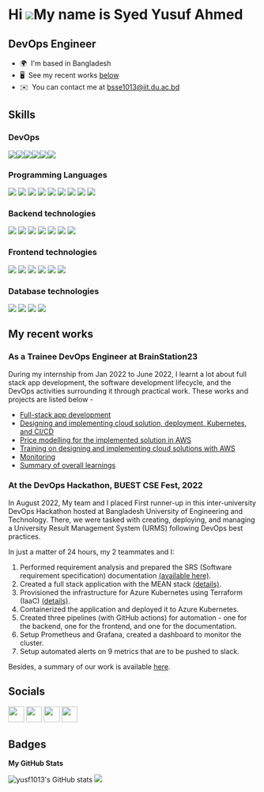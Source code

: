 Hi ![](https://user-images.githubusercontent.com/18350557/176309783-0785949b-9127-417c-8b55-ab5a4333674e.gif)My name is Syed Yusuf Ahmed
========================================================================================================================================

DevOps Engineer
---------------

* 🌍  I'm based in Bangladesh
* 🖥️  See my recent works [below](#my-recent-works)
* ✉️  You can contact me at [bsse1013@iit.du.ac.bd](mailto:bsse1013@iit.du.ac.bd)



## Skills
### DevOps
<div style="display:flex; flex-wrap: wrap;">
    <img    src="https://img.shields.io/badge/AWS-%23FF9900.svg?style=for-the-badge&logo=amazon-aws&logoColor=white"/>
    <img   src="https://img.shields.io/badge/kubernetes-%23326ce5.svg?style=for-the-badge&logo=kubernetes&logoColor=white"/>
    <img   src="https://img.shields.io/badge/docker-%230db7ed.svg?style=for-the-badge&logo=docker&logoColor=white"/>
    <img   src="https://img.shields.io/badge/jenkins-%232C5263.svg?style=for-the-badge&logo=jenkins&logoColor=white"/>
    <img   src="https://img.shields.io/badge/Prometheus-E6522C?style=for-the-badge&logo=Prometheus&logoColor=white"/>
    <img   src="https://img.shields.io/badge/grafana-%23F46800.svg?style=for-the-badge&logo=grafana&logoColor=white"/>
</div>

### Programming Languages
<div style="display:inline-block">
    <img   src="https://img.shields.io/badge/c-%2300599C.svg?style=for-the-badge&logo=c&logoColor=white"/>
    <img   src="https://img.shields.io/badge/c%23-%23239120.svg?style=for-the-badge&logo=c-sharp&logoColor=white"/>
    <img   src="https://img.shields.io/badge/c++-%2300599C.svg?style=for-the-badge&logo=c%2B%2B&logoColor=white"/>
    <img   src="https://img.shields.io/badge/dart-%230175C2.svg?style=for-the-badge&logo=dart&logoColor=white"/>
    <img   src="https://img.shields.io/badge/java-%23ED8B00.svg?style=for-the-badge&logo=java&logoColor=white"/>
    <img   src="https://img.shields.io/badge/javascript-%23323330.svg?style=for-the-badge&logo=javascript&logoColor=%23F7DF1E"/>
    <img   src="https://img.shields.io/badge/php-%23777BB4.svg?style=for-the-badge&logo=php&logoColor=white"/>
    <img   src="https://img.shields.io/badge/python-3670A0?style=for-the-badge&logo=python&logoColor=ffdd54"/>
    <img   src="https://img.shields.io/badge/typescript-%23007ACC.svg?style=for-the-badge&logo=typescript&logoColor=white"/>
</div>

### Backend technologies
<div style="display:inline-block;">
    <img   src="https://img.shields.io/badge/express.js-%23404d59.svg?style=for-the-badge&logo=express&logoColor=%2361DAFB"/>
    <img   src="https://img.shields.io/badge/node.js-6DA55F?style=for-the-badge&logo=node.js&logoColor=white"/>
    <img   src="https://img.shields.io/badge/.NET-5C2D91?style=for-the-badge&logo=.net&logoColor=white"/>
    <img   src="https://img.shields.io/badge/django-%23092E20.svg?style=for-the-badge&logo=django&logoColor=white"/>
    <img   src="https://img.shields.io/badge/flask-%23000.svg?style=for-the-badge&logo=flask&logoColor=white"/>
    <img   src="https://img.shields.io/badge/Hugo-black.svg?style=for-the-badge&logo=Hugo"/>
    <img   src="https://img.shields.io/badge/laravel-%23FF2D20.svg?style=for-the-badge&logo=laravel&logoColor=white"/>
</div>

### Frontend technologies
<div style="display:inline-block">
    <img   src="https://img.shields.io/badge/angular-%23DD0031.svg?style=for-the-badge&logo=angular&logoColor=white"/>
    <img   src="https://img.shields.io/badge/bootstrap-%23563D7C.svg?style=for-the-badge&logo=bootstrap&logoColor=white"/>
    <img   src="https://img.shields.io/badge/Flutter-%2302569B.svg?style=for-the-badge&logo=Flutter&logoColor=white"/>
    <img   src="https://img.shields.io/badge/react-%2320232a.svg?style=for-the-badge&logo=react&logoColor=%2361DAFB"/>
    <img   src="https://img.shields.io/badge/html5-%23E34F26.svg?style=for-the-badge&logo=html5&logoColor=white"/>
    <img   src="https://img.shields.io/badge/css3-%231572B6.svg?style=for-the-badge&logo=css3&logoColor=white"/>
</div>

### Database technologies
<div style="display:inline-block">
    <img   src="https://img.shields.io/badge/mysql-%2300f.svg?style=for-the-badge&logo=mysql&logoColor=white"/>
    <img   src="https://img.shields.io/badge/sqlite-%2307405e.svg?style=for-the-badge&logo=sqlite&logoColor=white"/>
    <img   src="https://img.shields.io/badge/Firebase-039BE5?style=for-the-badge&logo=Firebase&logoColor=white"/>
    <img   src="https://img.shields.io/badge/MongoDB-%234ea94b.svg?style=for-the-badge&logo=mongodb&logoColor=white"/>
</div>

## My recent works
### As a Trainee DevOps Engineer at BrainStation23
During my internship from Jan 2022 to June 2022, I learnt a lot about full stack app development, the software development lifecycle, and the DevOps activities surrounding it through practical work. These works and projects are listed below - 
 - [Full-stack app development](https://github.com/yusf1013/MERN_Ecommerce#usage)
 - [Designing and implementing cloud solution, deployment, Kubernetes, and CI/CD](https://github.com/yusf1013/MERN_Ecommerce#cloud-architecture)
 - [Price modelling for the implemented solution in AWS](https://docs.google.com/document/d/12JuzUrWThvtYPzwXyo2mTy_iNb4-VJOnOa_23v6M-VU/edit?usp=sharing)
 - [Training on designing and implementing cloud solutions with AWS](https://docs.google.com/document/d/1bKSj9NbfZu54pkbGxEsYYfgtXxgz1oWIPg72oVH88Ac/edit?usp=sharing)
 - [Monitoring](https://docs.google.com/document/d/1158exEMX-6yUhBU3LU0wK1wU60Qo4ypfUEoi8-ro3Bs/edit?usp=sharing)
 - [Summary of overall learnings](https://docs.google.com/document/d/1HPWUZOmsOHen4D1pQJLMxZTneO9fEsFNuPWMBlTwI4o/edit?usp=sharing)

### At the DevOps Hackathon, BUEST CSE Fest, 2022
In August 2022, My team and I placed First runner-up in this inter-university DevOps Hackathon hosted at Bangladesh University of Engineering and Technology. There, we were tasked with creating, deploying, and managing a University Result Management System (URMS) following DevOps best practices. 

In just a matter of 24 hours, my 2 teammates and I:
1. Performed requirement analysis and prepared the SRS (Software requirement specification) documentation [(available here)](https://dancing-tartufo-471062.netlify.app/docs/chapter2/planning/).
2. Created a full stack application with the MEAN stack [(details)](https://dancing-tartufo-471062.netlify.app/docs/chapter2/code/).
3. Provisioned the infrastructure for Azure Kubernetes using Terraform (IaaC) [(details)](https://dancing-tartufo-471062.netlify.app/docs/chapter1/syllabus/).
4. Containerized the application and deployed it to Azure Kubernetes.
5. Created three pipelines (with GitHub actions) for automation - one for the backend, one for the frontend, and one for the documentation.
6. Setup Prometheus and Grafana, created a dashboard to monitor the cluster.
7. Setup automated alerts on 9 metrics that are to be pushed to slack.

Besides, a summary of our work is available [here](https://docs.google.com/presentation/d/1ApzRBz6izv7LYtI4HWTyjAoF8nYfwYzT/edit?usp=sharing&ouid=111250075235260756534&rtpof=true&sd=true).

<!-- <div style="display:inline-block">
</div>


<img  style="padding:5px;" src=""/>
<img  style="padding:5px;" src=""/>
<img  style="padding:5px;" src=""/>
<img  style="padding:5px;" src=""/>
<img  style="padding:5px;" src=""/>
<img  style="padding:5px;" src=""/> -->


<!-- ## Recent projects
### DevOps Hackathon at BUET CSE FEST, 2022. -->



## Socials

<p > <a href="https://www.facebook.com/D.y.ahmed" target="_blank" rel="noreferrer"><img src="https://raw.githubusercontent.com/danielcranney/readme-generator/main/public/icons/socials/facebook.svg" width="32" height="32" /></a> <a href="https://www.github.com/yusf1013" target="_blank" rel="noreferrer"><img src="https://raw.githubusercontent.com/danielcranney/readme-generator/main/public/icons/socials/github.svg" width="32" height="32" /></a> <a href="https://www.linkedin.com/in/yusf" target="_blank" rel="noreferrer"><img src="https://raw.githubusercontent.com/danielcranney/readme-generator/main/public/icons/socials/linkedin.svg" width="32" height="32" /></a> <a href="https://www.youtube.com/channel/UCYl0VFXx4CAN1dWwgsF-N_Q" target="_blank" rel="noreferrer"><img src="https://raw.githubusercontent.com/danielcranney/readme-generator/main/public/icons/socials/youtube.svg" width="32" height="32" /></a></p>


## Badges

<b>My GitHub Stats</b>

<div style="display:inline-block">
    <img src="https://github-readme-stats.vercel.app/api?username=yusf1013&show_icons=true&hide=&count_private=true&title_color=0891b2&text_color=ffffff&icon_color=0891b2&bg_color=1c1917&hide_border=true&show_icons=true" alt="yusf1013's GitHub stats" />
    <img src="https://github-readme-streak-stats.herokuapp.com/?user=yusf1013&stroke=ffffff&background=1c1917&ring=0891b2&fire=0891b2&currStreakNum=ffffff&currStreakLabel=0891b2&sideNums=ffffff&sideLabels=ffffff&dates=ffffff&hide_border=true" />
</div>

